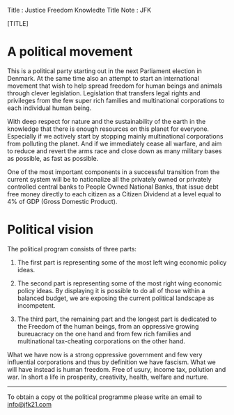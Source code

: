 Title       : Justice Freedom Knowledte
Title Note  : JFK

[TITLE]


# A political movement

This is a political party starting out in the next Parliament election in Denmark. 
At the same time also an attempt to start an international movement that wish to help spread freedom for human beings and animals through clever legislation.
Legislation that transfers legal rights and privileges from the few super rich families and multinational corporations to each individual human being. 

With deep respect for nature and the sustainability of the earth in the knowledge that there is enough resources on this planet for everyone. 
Especially if we actively start by stopping mainly multinational corporations from polluting the planet. 
And if we immediately cease all warfare, and aim to reduce and revert the arms race and close down as many military bases as possible, as fast as possible.



One of the most important components in a successful transition from the current system will be to nationalize all the privately owned or privately controlled central banks to People Owned National Banks, that issue debt free money directly to each citizen as a Citizen Dividend at a level equal to 4% of GDP (Gross Domestic Product). 



# Political vision

The political program consists of three parts:

1. The first part is representing some of the most left wing economic policy ideas.


2. The second part is representing some of the most right wing economic policy ideas.
By displaying it is possible to do all of those within a balanced budget, we are exposing the current political landscape as incompetent.

3. The third part, the remaining part and the longest part is dedicated to the Freedom of the human beings, from an oppressive growing bureuacracy on the one hand and from few rich families and multinational tax-cheating corporations on the other hand.

What we have now is a strong oppressive government and few very influential corporations and thus by definition we have fascism. What we will have instead is human freedom. Free of usury, income tax, pollution and war. In short a life in prosperity, creativity, health, welfare and nurture. 




----

To obtain a copy ot the political programme please write an email to info@jfk21.com